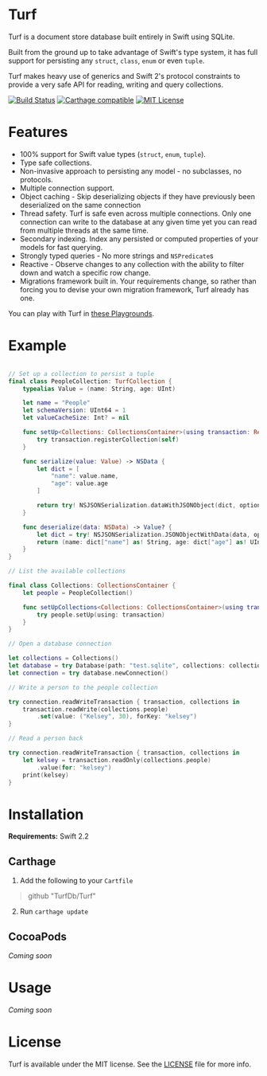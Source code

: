 # Turf

Turf is a document store database built entirely in Swift using SQLite.

Built from the ground up to take advantage of Swift's type system, it has full support for persisting any `struct`, `class`, `enum` or even `tuple`.

Turf makes heavy use of generics and Swift 2's protocol constraints to provide a very safe API for reading, writing and query collections.

[![Build Status](https://travis-ci.org/TurfDb/Turf.svg?branch=master)](https://travis-ci.org/TurfDb/Turf)
[![Carthage compatible](https://img.shields.io/badge/Carthage-compatible-4BC51D.svg?style=flat)](https://github.com/Carthage/Carthage)
[![MIT License](https://img.shields.io/cocoapods/l/BrightFutures.svg)](LICENSE)

# Features

- 100% support for Swift value types (`struct`, `enum`, `tuple`).
- Type safe collections.
- Non-invasive approach to persisting any model - no subclasses, no protocols.
- Multiple connection support.
- Object caching - Skip deserializing objects if they have previously been deserialized on the same connection
- Thread safety. Turf is safe even across multiple connections. Only one connection can write to the database at any given time yet you can read from multiple threads at the same time.
- Secondary indexing. Index any persisted or computed properties of your models for fast querying.
- Strongly typed queries - No more strings and `NSPredicate`s
- Reactive - Observe changes to any collection with the ability to filter down and watch a specific row change.
- Migrations framework built in. Your requirements change, so rather than forcing you to devise your own migration framework, Turf already has one.


You can play with Turf in [these Playgrounds](https://github.com/TurfDb/Playgrounds).

# Example

```swift

// Set up a collection to persist a tuple
final class PeopleCollection: TurfCollection {
    typealias Value = (name: String, age: UInt)

    let name = "People"
    let schemaVersion: UInt64 = 1
    let valueCacheSize: Int? = nil

    func setUp<Collections: CollectionsContainer>(using transaction: ReadWriteTransaction<Collections>) throws {
        try transaction.registerCollection(self)
    }

    func serialize(value: Value) -> NSData {
        let dict = [
            "name": value.name,
            "age": value.age
        ]

        return try! NSJSONSerialization.dataWithJSONObject(dict, options: [])
    }

    func deserialize(data: NSData) -> Value? {
        let dict = try! NSJSONSerialization.JSONObjectWithData(data, options: [])
        return (name: dict["name"] as! String, age: dict["age"] as! UInt)
    }
}

// List the available collections

final class Collections: CollectionsContainer {
	let people = PeopleCollection()

	func setUpCollections<Collections: CollectionsContainer>(using transaction: ReadWriteTransaction<Collections>) throws {
		try people.setUp(using: transaction)
	}
}

// Open a database connection

let collections = Collections()
let database = try Database(path: "test.sqlite", collections: collections)
let connection = try database.newConnection()

// Write a person to the people collection

try connection.readWriteTransaction { transaction, collections in
    transaction.readWrite(collections.people)
        .set(value: ("Kelsey", 30), forKey: "kelsey")
}

// Read a person back

try connection.readWriteTransaction { transaction, collections in
    let kelsey = transaction.readOnly(collections.people)
        .value(for: "kelsey")
    print(kelsey)
}

```

# Installation

**Requirements:** Swift 2.2

## Carthage

1. Add the following to your `Cartfile`
> github "TurfDb/Turf"

2. Run `carthage update`

## CocoaPods

*Coming soon*

# Usage

*Coming soon*

# License

Turf is available under the MIT license. See the [LICENSE](LICENSE) file for more info.
